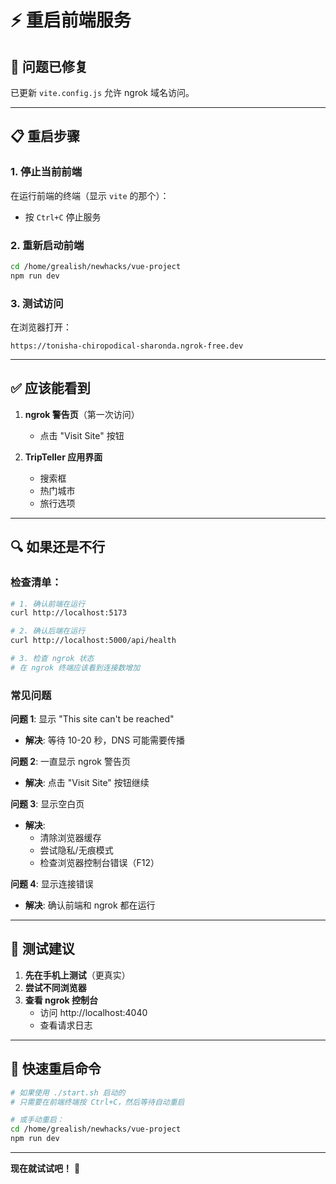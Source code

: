 # ⚡ 重启前端服务

## 🔧 问题已修复

已更新 `vite.config.js` 允许 ngrok 域名访问。

---

## 📋 重启步骤

### 1. 停止当前前端

在运行前端的终端（显示 `vite` 的那个）：
- 按 `Ctrl+C` 停止服务

### 2. 重新启动前端

```bash
cd /home/grealish/newhacks/vue-project
npm run dev
```

### 3. 测试访问

在浏览器打开：
```
https://tonisha-chiropodical-sharonda.ngrok-free.dev
```

---

## ✅ 应该能看到

1. **ngrok 警告页**（第一次访问）
   - 点击 "Visit Site" 按钮
   
2. **TripTeller 应用界面**
   - 搜索框
   - 热门城市
   - 旅行选项

---

## 🔍 如果还是不行

### 检查清单：

```bash
# 1. 确认前端在运行
curl http://localhost:5173

# 2. 确认后端在运行
curl http://localhost:5000/api/health

# 3. 检查 ngrok 状态
# 在 ngrok 终端应该看到连接数增加
```

### 常见问题

**问题 1**: 显示 "This site can't be reached"
- **解决**: 等待 10-20 秒，DNS 可能需要传播

**问题 2**: 一直显示 ngrok 警告页
- **解决**: 点击 "Visit Site" 按钮继续

**问题 3**: 显示空白页
- **解决**: 
  - 清除浏览器缓存
  - 尝试隐私/无痕模式
  - 检查浏览器控制台错误（F12）

**问题 4**: 显示连接错误
- **解决**: 确认前端和 ngrok 都在运行

---

## 📱 测试建议

1. **先在手机上测试**（更真实）
2. **尝试不同浏览器**
3. **查看 ngrok 控制台**
   - 访问 http://localhost:4040
   - 查看请求日志

---

## 🎯 快速重启命令

```bash
# 如果使用 ./start.sh 启动的
# 只需要在前端终端按 Ctrl+C，然后等待自动重启

# 或手动重启：
cd /home/grealish/newhacks/vue-project
npm run dev
```

---

**现在就试试吧！** 🚀

